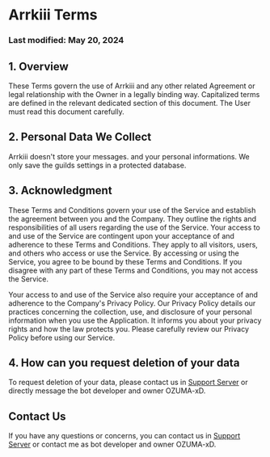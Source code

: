 # Arrkiii Terms
### Last modified: May 20, 2024
## 1. Overview
These Terms govern the use of Arrkiii and any other related Agreement or legal relationship with the Owner in a legally binding way. Capitalized terms are defined in the relevant dedicated section of this document. The User must read this document carefully.

## 2. Personal Data We Collect
Arrkiii doesn't store your messages. and your personal informations. We only save the guilds settings in a protected database.

## 3. Acknowledgment
These Terms and Conditions govern your use of the Service and establish the agreement between you and the Company. They outline the rights and responsibilities of all users regarding the use of the Service. Your access to and use of the Service are contingent upon your acceptance of and adherence to these Terms and Conditions. They apply to all visitors, users, and others who access or use the Service. By accessing or using the Service, you agree to be bound by these Terms and Conditions. If you disagree with any part of these Terms and Conditions, you may not access the Service.

Your access to and use of the Service also require your acceptance of and adherence to the Company's Privacy Policy. Our Privacy Policy details our practices concerning the collection, use, and disclosure of your personal information when you use the Application. It informs you about your privacy rights and how the law protects you. Please carefully review our Privacy Policy before using our Service.

## 4. How can you request deletion of your data
To request deletion of your data, please contact us in [Support Server](https://discord.gg/wifey) or directly message the bot developer and owner OZUMA-xD.

## Contact Us
If you have any questions or concerns, you can contact us in [Support Server](https://discord.gg/wifey) or contact me as bot developer and owner OZUMA-xD.
